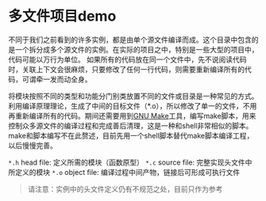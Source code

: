 # 多文件项目demo

不同于我们之前看到的许多实例，都是由单个源文件编译而成。这个目录中包含的是一个拆分成多个源文件的实例。在实际的项目之中，特别是一些大型的项目中，代码可能以万行为单位。 如果所有的代码放在同一个文件中，先不说阅读代码时，关联上下文会很麻烦，只要修改了任何一行代码，则需要重新编译所有的代码，可谓牵一发而动全身。

将模块按照不同的类型和功能分门别类放置不同的文件或目录是一种常见的方式。利用编译原理理论，生成了中间的目标文件（*.o），所以修改了单一的文件，不用再重新编译所有的代码。期间还需要用到[GNU Make](https://www.gnu.org/software/make/manual/make.html#toc-Overview-of-make)工具，编写make脚本，用来控制众多源文件的编译过程和完成善后清理，这是一种和shell非常相似的脚本。make和脚本编写不在此赘述，目前先用一个shell脚本替代make脚本编译工程，以后慢慢完善。

`*.h` head file:     定义所需的模块（函数原型）
`*.c`  source file: 完整实现头文件中所定义的模块
`*.o` object file:  编译过程中间产物，链接后可形成可执行文件

> 请注意：实例中的头文件定义仍有不规范之处，目前只作为参考

